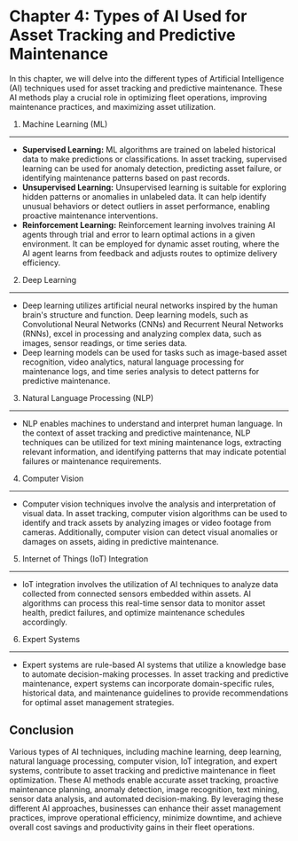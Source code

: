 Chapter 4: Types of AI Used for Asset Tracking and Predictive Maintenance
=========================================================================

In this chapter, we will delve into the different types of Artificial Intelligence (AI) techniques used for asset tracking and predictive maintenance. These AI methods play a crucial role in optimizing fleet operations, improving maintenance practices, and maximizing asset utilization.

1. Machine Learning (ML)
------------------------

* **Supervised Learning:** ML algorithms are trained on labeled historical data to make predictions or classifications. In asset tracking, supervised learning can be used for anomaly detection, predicting asset failure, or identifying maintenance patterns based on past records.
* **Unsupervised Learning:** Unsupervised learning is suitable for exploring hidden patterns or anomalies in unlabeled data. It can help identify unusual behaviors or detect outliers in asset performance, enabling proactive maintenance interventions.
* **Reinforcement Learning:** Reinforcement learning involves training AI agents through trial and error to learn optimal actions in a given environment. It can be employed for dynamic asset routing, where the AI agent learns from feedback and adjusts routes to optimize delivery efficiency.

2. Deep Learning
----------------

* Deep learning utilizes artificial neural networks inspired by the human brain's structure and function. Deep learning models, such as Convolutional Neural Networks (CNNs) and Recurrent Neural Networks (RNNs), excel in processing and analyzing complex data, such as images, sensor readings, or time series data.
* Deep learning models can be used for tasks such as image-based asset recognition, video analytics, natural language processing for maintenance logs, and time series analysis to detect patterns for predictive maintenance.

3. Natural Language Processing (NLP)
------------------------------------

* NLP enables machines to understand and interpret human language. In the context of asset tracking and predictive maintenance, NLP techniques can be utilized for text mining maintenance logs, extracting relevant information, and identifying patterns that may indicate potential failures or maintenance requirements.

4. Computer Vision
------------------

* Computer vision techniques involve the analysis and interpretation of visual data. In asset tracking, computer vision algorithms can be used to identify and track assets by analyzing images or video footage from cameras. Additionally, computer vision can detect visual anomalies or damages on assets, aiding in predictive maintenance.

5. Internet of Things (IoT) Integration
---------------------------------------

* IoT integration involves the utilization of AI techniques to analyze data collected from connected sensors embedded within assets. AI algorithms can process this real-time sensor data to monitor asset health, predict failures, and optimize maintenance schedules accordingly.

6. Expert Systems
-----------------

* Expert systems are rule-based AI systems that utilize a knowledge base to automate decision-making processes. In asset tracking and predictive maintenance, expert systems can incorporate domain-specific rules, historical data, and maintenance guidelines to provide recommendations for optimal asset management strategies.

Conclusion
----------

Various types of AI techniques, including machine learning, deep learning, natural language processing, computer vision, IoT integration, and expert systems, contribute to asset tracking and predictive maintenance in fleet optimization. These AI methods enable accurate asset tracking, proactive maintenance planning, anomaly detection, image recognition, text mining, sensor data analysis, and automated decision-making. By leveraging these different AI approaches, businesses can enhance their asset management practices, improve operational efficiency, minimize downtime, and achieve overall cost savings and productivity gains in their fleet operations.
